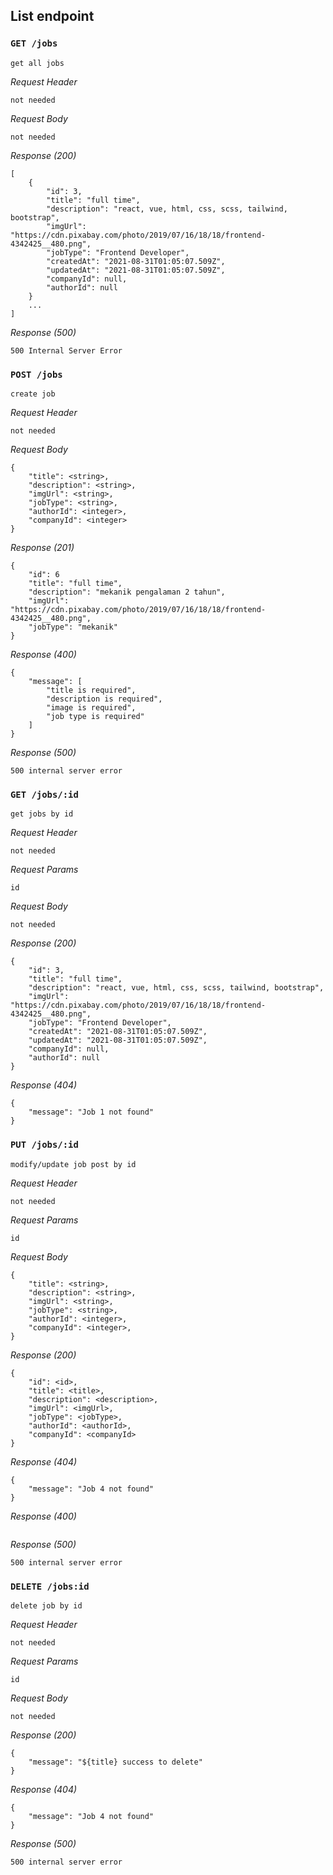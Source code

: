 ## List endpoint

### `GET /jobs`
```
get all jobs
```

_Request Header_
```
not needed
```

_Request Body_
```
not needed
```

_Response (200)_
```
[
    {
        "id": 3,
        "title": "full time",
        "description": "react, vue, html, css, scss, tailwind, bootstrap",
        "imgUrl": "https://cdn.pixabay.com/photo/2019/07/16/18/18/frontend-4342425__480.png",
        "jobType": "Frontend Developer",
        "createdAt": "2021-08-31T01:05:07.509Z",
        "updatedAt": "2021-08-31T01:05:07.509Z",
        "companyId": null,
        "authorId": null
    }
    ...
]
```

_Response (500)_
```
500 Internal Server Error
```


### `POST /jobs`
```
create job
```

_Request Header_
```
not needed
```

_Request Body_
```
{
    "title": <string>,
    "description": <string>,
    "imgUrl": <string>,
    "jobType": <string>,
    "authorId": <integer>,
    "companyId": <integer>
}
```

_Response (201)_
```
{
    "id": 6
    "title": "full time",
    "description": "mekanik pengalaman 2 tahun",
    "imgUrl": "https://cdn.pixabay.com/photo/2019/07/16/18/18/frontend-4342425__480.png",
    "jobType": "mekanik"
}
```

_Response (400)_
```
{
    "message": [
        "title is required",
        "description is required",
        "image is required",
        "job type is required"
    ]
}
```

_Response (500)_
```
500 internal server error
```


### `GET /jobs/:id`
```
get jobs by id
```

_Request Header_
```
not needed
```

_Request Params_
```
id
```

_Request Body_
```
not needed
```

_Response (200)_
```
{
    "id": 3,
    "title": "full time",
    "description": "react, vue, html, css, scss, tailwind, bootstrap",
    "imgUrl": "https://cdn.pixabay.com/photo/2019/07/16/18/18/frontend-4342425__480.png",
    "jobType": "Frontend Developer",
    "createdAt": "2021-08-31T01:05:07.509Z",
    "updatedAt": "2021-08-31T01:05:07.509Z",
    "companyId": null,
    "authorId": null
}
```

_Response (404)_
```
{
    "message": "Job 1 not found"
}
```


### `PUT /jobs/:id`
```
modify/update job post by id
```

_Request Header_
```
not needed
```

_Request Params_
```
id
```

_Request Body_
```
{
    "title": <string>,
    "description": <string>,
    "imgUrl": <string>,
    "jobType": <string>,
    "authorId": <integer>,
    "companyId": <integer>,
}
```

_Response (200)_
```
{
    "id": <id>,
    "title": <title>,
    "description": <description>,
    "imgUrl": <imgUrl>,
    "jobType": <jobType>,
    "authorId": <authorId>,
    "companyId": <companyId>
}
```

_Response (404)_
```
{
    "message": "Job 4 not found"
}
```

_Response (400)_
```

```

_Response (500)_
```
500 internal server error
```


### `DELETE /jobs:id`
```
delete job by id
```

_Request Header_
```
not needed
```

_Request Params_
```
id
```

_Request Body_
```
not needed
```

_Response (200)_
```
{
    "message": "${title} success to delete"
}
```

_Response (404)_
```
{
    "message": "Job 4 not found"
}
```

_Response (500)_
```
500 internal server error
```
